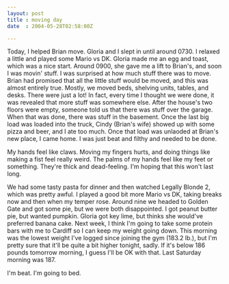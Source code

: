 ```yaml
---
layout: post
title : moving day
date  : 2004-05-28T02:58:00Z

---
```

Today, I helped Brian move.  Gloria and I slept in until around 0730.  I relaxed a little and played some Mario vs DK.  Gloria made me an egg and toast, which was a nice start.  Around 0900, she gave me a lift to Brian's, and soon I was movin' stuff.  I was surprised at how much stuff there was to move.  Brian had promised that all the little stuff would be moved, and this was almost entirely true.  Mostly, we moved beds, shelving units, tables, and desks. There were just a lot!  In fact, every time I thought we were done, it was revealed that more stuff was somewhere else.  After the house's two floors were empty, someone told us that there was stuff over the garage.  When that was done, there was stuff in the basement.  Once the last big load was loaded into the truck, Cindy (Brian's wife) showed up with some pizza and beer, and I ate too much.  Once that load was unlaoded at Brian's new place, I came home.  I was just beat and filthy and needed to be done.

My hands feel like claws.  Moving my fingers hurts, and doing things like making a fist feel really weird.  The palms of my hands feel like my feet or something.  They're thick and dead-feeling.  I'm hoping that this won't last long.

We had some tasty pasta for dinner and then watched Legally Blonde 2, which was pretty awful.  I played a good bit more Mario vs DK, taking breaks now and then when my temper rose.  Around nine we headed to Golden Gate and got some pie, but we were both disappointed.  I got peanut butter pie, but wanted pumpkin. Gloria got key lime, but thinks she would've preferred banana cake.  Next week, I think I'm going to take some protein bars with me to Cardiff so I can keep my weight going down.  This morning was the lowest weight I've logged since joining the gym (183.2 lb.), but I'm pretty sure that it'll be quite a bit higher tonight, sadly.  If it's below 186 pounds tomorrow morning, I guess I'll be OK with that.  Last Saturday morning was 187.  

I'm beat.  I'm going to bed.

